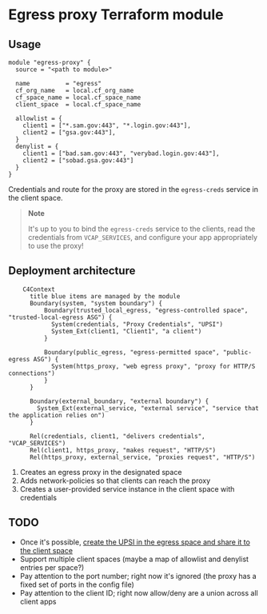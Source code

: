 # Egress proxy Terraform module

## Usage

```
module "egress-proxy" {
  source = "<path to module>"

  name          = "egress"
  cf_org_name   = local.cf_org_name
  cf_space_name = local.cf_space_name
  client_space  = local.cf_space_name

  allowlist = {
    client1 = ["*.sam.gov:443", "*.login.gov:443"],
    client2 = ["gsa.gov:443"],
  }
  denylist = {
    client1 = ["bad.sam.gov:443", "verybad.login.gov:443"],
    client2 = ["sobad.gsa.gov:443"]
  }
}
```

Credentials and route for the proxy are stored in the `egress-creds` service in the client space.

> **Note**
> 
> It's up to you to bind the `egress-creds` service to the clients, read the credentials from `VCAP_SERVICES`, and configure your app appropriately to use the proxy!

## Deployment architecture

```mermaid
    C4Context
      title blue items are managed by the module
      Boundary(system, "system boundary") {
          Boundary(trusted_local_egress, "egress-controlled space", "trusted-local-egress ASG") {
            System(credentials, "Proxy Credentials", "UPSI")
            System_Ext(client1, "Client1", "a client")
          }

          Boundary(public_egress, "egress-permitted space", "public-egress ASG") {
            System(https_proxy, "web egress proxy", "proxy for HTTP/S connections")
          }
      }
      
      Boundary(external_boundary, "external boundary") {
        System_Ext(external_service, "external service", "service that the application relies on")
      }

      Rel(credentials, client1, "delivers credentials", "VCAP_SERVICES")
      Rel(client1, https_proxy, "makes request", "HTTP/S")
      Rel(https_proxy, external_service, "proxies request", "HTTP/S")
```


1. Creates an egress proxy in the designated space
2. Adds network-policies so that clients can reach the proxy
3. Creates a user-provided service instance in the client space with credentials

## TODO

* Once it's possible, [create the UPSI in the egress space and share it to the client space](https://github.com/cloudfoundry-community/terraform-provider-cloudfoundry/issues/481)
* Support multiple client spaces (maybe a map of allowlist and denylist entries per space?)
* Pay attention to the port number; right now it's ignored (the proxy has a fixed set of ports in the config file)
* Pay attention to the client ID; right now allow/deny are a union across all client apps

